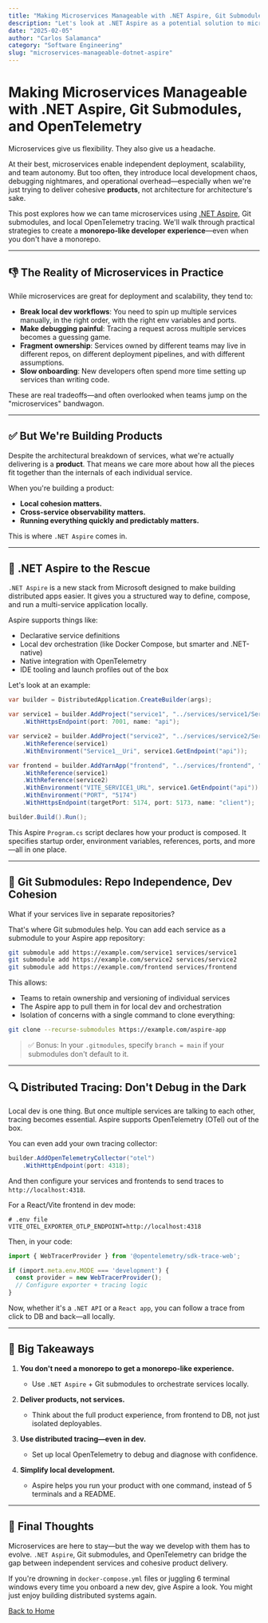 ```yaml
---
title: "Making Microservices Manageable with .NET Aspire, Git Submodules, and OpenTelemetry"
description: "Let's look at .NET Aspire as a potential solution to microservices development"
date: "2025-02-05"
author: "Carlos Salamanca"
category: "Software Engineering"
slug: "microservices-manageable-dotnet-aspire"
---
```


# Making Microservices Manageable with .NET Aspire, Git Submodules, and OpenTelemetry

Microservices give us flexibility. They also give us a headache.

At their best, microservices enable independent deployment, scalability, and team autonomy. But too often, they introduce local development chaos, debugging nightmares, and operational overhead—especially when we're just trying to deliver cohesive **products**, not architecture for architecture's sake.

This post explores how we can tame microservices using [.NET Aspire](https://devblogs.microsoft.com/dotnet/introducing-dotnet-aspire/), Git submodules, and local OpenTelemetry tracing. We'll walk through practical strategies to create a **monorepo-like developer experience**—even when you don't have a monorepo.

---

## 👎 The Reality of Microservices in Practice

While microservices are great for deployment and scalability, they tend to:

- **Break local dev workflows**: You need to spin up multiple services manually, in the right order, with the right env variables and ports.
- **Make debugging painful**: Tracing a request across multiple services becomes a guessing game.
- **Fragment ownership**: Services owned by different teams may live in different repos, on different deployment pipelines, and with different assumptions.
- **Slow onboarding**: New developers often spend more time setting up services than writing code.

These are real tradeoffs—and often overlooked when teams jump on the "microservices" bandwagon.

---

## ✅ But We're Building Products

Despite the architectural breakdown of services, what we're actually delivering is a **product**. That means we care more about how all the pieces fit together than the internals of each individual service.

When you're building a product:

- **Local cohesion matters.**
- **Cross-service observability matters.**
- **Running everything quickly and predictably matters.**

This is where `.NET Aspire` comes in.

---

## 🚀 .NET Aspire to the Rescue

`.NET Aspire` is a new stack from Microsoft designed to make building distributed apps easier. It gives you a structured way to define, compose, and run a multi-service application locally.

Aspire supports things like:

- Declarative service definitions
- Local dev orchestration (like Docker Compose, but smarter and .NET-native)
- Native integration with OpenTelemetry
- IDE tooling and launch profiles out of the box

Let's look at an example:

```csharp
var builder = DistributedApplication.CreateBuilder(args);

var service1 = builder.AddProject("service1", "../services/service1/Service1.API.csproj")
    .WithHttpsEndpoint(port: 7001, name: "api");

var service2 = builder.AddProject("service2", "../services/service2/Service2.API.csproj")
    .WithReference(service1)
    .WithEnvironment("Service1__Uri", service1.GetEndpoint("api"));

var frontend = builder.AddYarnApp("frontend", "../services/frontend", "dev")
    .WithReference(service1)
    .WithReference(service2)
    .WithEnvironment("VITE_SERVICE1_URL", service1.GetEndpoint("api"))
    .WithEnvironment("PORT", "5174")
    .WithHttpsEndpoint(targetPort: 5174, port: 5173, name: "client");

builder.Build().Run();
```

This Aspire `Program.cs` script declares how your product is composed. It specifies startup order, environment variables, references, ports, and more—all in one place.

---

## 🔗 Git Submodules: Repo Independence, Dev Cohesion

What if your services live in separate repositories?

That's where Git submodules help. You can add each service as a submodule to your Aspire app repository:

```bash
git submodule add https://example.com/service1 services/service1
git submodule add https://example.com/service2 services/service2
git submodule add https://example.com/frontend services/frontend
```

This allows:

- Teams to retain ownership and versioning of individual services
- The Aspire app to pull them in for local dev and orchestration
- Isolation of concerns with a single command to clone everything:

```bash
git clone --recurse-submodules https://example.com/aspire-app
```

> ✅ Bonus: In your `.gitmodules`, specify `branch = main` if your submodules don't default to it.

---

## 🔍 Distributed Tracing: Don't Debug in the Dark

Local dev is one thing. But once multiple services are talking to each other, tracing becomes essential. Aspire supports OpenTelemetry (OTel) out of the box.

You can even add your own tracing collector:

```csharp
builder.AddOpenTelemetryCollector("otel")
    .WithHttpEndpoint(port: 4318);
```

And then configure your services and frontends to send traces to `http://localhost:4318`.

For a React/Vite frontend in dev mode:

```env
# .env file
VITE_OTEL_EXPORTER_OTLP_ENDPOINT=http://localhost:4318
```

Then, in your code:

```ts
import { WebTracerProvider } from '@opentelemetry/sdk-trace-web';

if (import.meta.env.MODE === 'development') {
  const provider = new WebTracerProvider();
  // Configure exporter + tracing logic
}
```

Now, whether it's a `.NET API` or a `React app`, you can follow a trace from click to DB and back—all locally.

---

## 🧠 Big Takeaways

1. **You don't need a monorepo to get a monorepo-like experience.**
   - Use `.NET Aspire` + Git submodules to orchestrate services locally.

2. **Deliver products, not services.**
   - Think about the full product experience, from frontend to DB, not just isolated deployables.

3. **Use distributed tracing—even in dev.**
   - Set up local OpenTelemetry to debug and diagnose with confidence.

4. **Simplify local development.**
   - Aspire helps you run your product with one command, instead of 5 terminals and a README.

---

## 🧪 Final Thoughts

Microservices are here to stay—but the way we develop with them has to evolve. `.NET Aspire`, Git submodules, and OpenTelemetry can bridge the gap between independent services and cohesive product delivery.

If you're drowning in `docker-compose.yml` files or juggling 6 terminal windows every time you onboard a new dev, give Aspire a look. You might just enjoy building distributed systems again.


[Back to Home](/) 